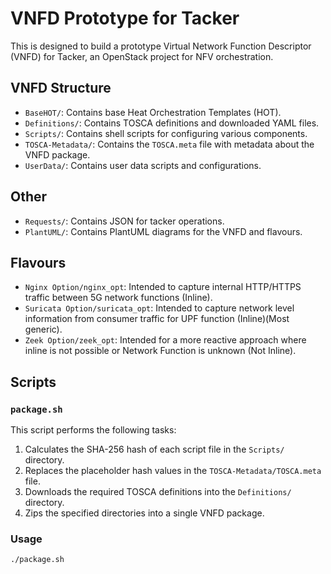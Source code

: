 # VNFD Prototype for Tacker

This is designed to build a prototype Virtual Network Function Descriptor (VNFD) for Tacker, an OpenStack project for NFV orchestration.

## VNFD Structure

- `BaseHOT/`: Contains base Heat Orchestration Templates (HOT).
- `Definitions/`: Contains TOSCA definitions and downloaded YAML files.
- `Scripts/`: Contains shell scripts for configuring various components.
- `TOSCA-Metadata/`: Contains the `TOSCA.meta` file with metadata about the VNFD package.
- `UserData/`: Contains user data scripts and configurations.

## Other
- `Requests/`: Contains JSON for tacker operations.
- `PlantUML/`: Contains PlantUML diagrams for the VNFD and flavours.

## Flavours

- `Nginx Option/nginx_opt`: Intended to capture internal HTTP/HTTPS traffic between 5G network functions (Inline).
- `Suricata Option/suricata_opt`: Intended to capture network level information from consumer traffic for UPF function (Inline)(Most generic).
- `Zeek Option/zeek_opt`: Intended for a more reactive approach where inline is not possible or Network Function is unknown (Not Inline).

## Scripts

### `package.sh`

This script performs the following tasks:
1. Calculates the SHA-256 hash of each script file in the `Scripts/` directory.
2. Replaces the placeholder hash values in the `TOSCA-Metadata/TOSCA.meta` file.
3. Downloads the required TOSCA definitions into the `Definitions/` directory.
4. Zips the specified directories into a single VNFD package.

### Usage

```sh
./package.sh